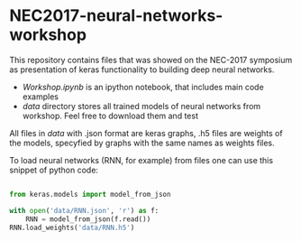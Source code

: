 # NEC2017-neural-networks-workshop

This repository contains files that was showed on the NEC-2017 symposium as presentation of keras functionality to building deep neural networks.

- *Workshop.ipynb* is an ipython notebook, that includes main code examples
- *data* directory stores all trained models of neural networks from workshop. Feel free to download them and test

All files in *data* with .json format are keras graphs, .h5 files are weights of the models, specyfied by graphs with the same names as weights files.

To load neural networks (RNN, for example) from files one can use this snippet of python code:
```python

from keras.models import model_from_json

with open('data/RNN.json', 'r') as f:
    RNN = model_from_json(f.read())
RNN.load_weights('data/RNN.h5')
```  